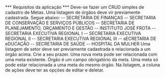*** Requisitos da aplicação ***
Deve-se fazer um CRUD simples de cadastro de Metas.
Uma listagem de órgãos deve vir previamente cadastrada. Segue abaixo:
 -- SECRETARIA DE FINANÇAS
 -- SECRETARIA DE CONSERVAÇÃO E SERVIÇOS PÚBLICOS
 -- SECRETARIA DE PLANEJAMENTO, ORÇAMENTO E GESTÃO
 -- INSTITUTO JOSÉ FROTA
 -- SECRETARIA EXECUTIVA REGIONAL I
 -- SECRETARIA EXECUTIVA REGIONAL II
 -- SECRETARIA EXECUTIVA REGIONAL III
 -- sECRETARIA DE eDUCAÇÃO
 -- SECRETARIA DE SAÚDE
 -- HOSPITAL DA MULHER
Uma listagem de setor deve ser previamente cadastrada e relacionada a um órgão acima. Crie a seu prazer.
Uma nova meta pode ser relacionada com uma meta existente.
Órgão é um campo obrigatório da meta.
Uma meta só pode estar relacionada a uma meta do mesmo órgão.
Na listagem, a coluna de ações deve ter as opções de editar e deletar.